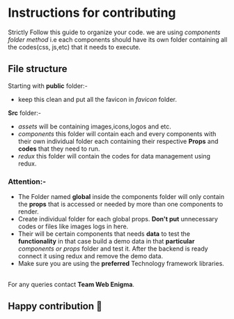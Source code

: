 # Instructions for contributing

Strictly Follow this guide to organize your code. we are using _components folder method_ i.e each components should have its own folder containing all the codes(css, js,etc) that it needs to execute.

## File structure

Starting with **public** folder:- <br>
- keep this clean and put all the favicon in _favicon_ folder.

**Src** folder:- <br>
- _assets_ will be containing images,icons,logos and etc.
- _components_ this folder will contain each and every components with their own individual folder each containing their respective **Props** and **codes** that they need to run.
- _redux_ this folder will contain the codes for data management using redux.

### Attention:-

- The Folder named **global** inside the components folder will only contain the **props** that is accessed or needed by more than one components to render.
- Create individual folder for each global props. **Don't put** unnecessary codes or files like images logs in here.
- Their will be certain components that needs **data** to test the **functionality** in that case build a demo data in that **particular** _components or props_ folder and test it. After the backend is ready connect it using redux and remove the demo data.
- Make sure you are using the **preferred** Technology framework libraries.



<br> For any queries contact **Team Web Enigma**.

## Happy contribution 🎉

